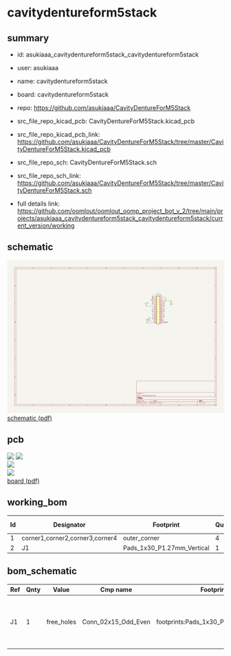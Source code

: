 # cavitydentureform5stack
 
## summary 
* id: asukiaaa_cavitydentureform5stack_cavitydentureform5stack
* user: asukiaaa
* name: cavitydentureform5stack
* board: cavitydentureform5stack
* repo: https://github.com/asukiaaa/CavityDentureForM5Stack
* src_file_repo_kicad_pcb: CavityDentureForM5Stack.kicad_pcb
* src_file_repo_kicad_pcb_link: https://github.com/asukiaaa/CavityDentureForM5Stack/tree/master/CavityDentureForM5Stack.kicad_pcb


* src_file_repo_sch: CavityDentureForM5Stack.sch
* src_file_repo_sch_link: https://github.com/asukiaaa/CavityDentureForM5Stack/tree/master/CavityDentureForM5Stack.sch
* full details link: https://github.com/oomlout/oomlout_oomp_project_bot_v_2/tree/main/projects/asukiaaa_cavitydentureform5stack_cavitydentureform5stack/current_version/working  

## schematic  
![](working_schematic_600.png)  
[schematic (pdf)](working_schematic.pdf) 






















## pcb  
![](working_3d_600.png) 
![](working_3d_front_600.png)  
![](working_3d_back_600.png)  
![](working_600.png)  
[board (pdf)](working.pdf)  

## working_bom
| Id | Designator | Footprint | Quantity | Designation | Supplier and ref |  | None | 
| --- | --- | --- | --- | --- | --- | --- | --- | 
| 1 | corner1,corner2,corner3,corner4 | outer_corner | 4 | outer_corner |  |  | [''] | 
| 2 | J1 | Pads_1x30_P1.27mm_Vertical | 1 | free_holes |  |  | [''] | 


## bom_schematic
| Ref | Qnty | Value | Cmp name | Footprint | Description | Vendor | DNP | 
| --- | --- | --- | --- | --- | --- | --- | --- | 
| J1 | 1 | free_holes | Conn_02x15_Odd_Even | footprints:Pads_1x30_P1.27mm_Vertical | Generic connector, double row, 02x15, odd/even pin numbering scheme (row 1 odd numbers, row 2 even numbers), script generated (kicad-library-utils/schlib/autogen/connector/) |  |  | 



